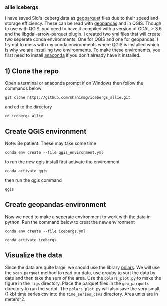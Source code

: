 ### allie icebergs

I have saved Sid's iceberg data as [geoparquet](https://geoparquet.org/) files due to their speed and storage efficiency. These can be read with [geopandas](https://geopandas.org/en/stable/) and in QGIS. Though to use with QGIS, you need to have it compiled with a version of GDAL > 3.6 and the libgdal-arrow-parquet plugin. I created two yml files that will create two seperate conda environments. One for QGIS and one for geopandas. I try not to mess with my conda environments where QGIS is installed which is why we are installing two environments. To make these environemts, you first need to install [anaconda](https://www.anaconda.com/download) if you don't already have it installed.

## 1) Clone the repo
Open a terminal or anaconda prompt if on Windows then follow the commands below

```
git clone https://github.com/shahinmg/icebergs_allie.git
```
and cd to the directory 
```
cd icebergs_allie
```
## Create QGIS environment

Note: Be patient. These may take some time
```
conda env create --file qgis_environment.yml
```

to run the new qgis install first activate the environment

```
conda activate qgis
```

then run the qgis command
```
qgis
```

## Create geopandas environment
Now we need to make a seperate environment to work with the data in python. Run the command below to creat the new environment 

```
conda env create --file icebergs.yml
```

```
conda activate icebergs
```



## Visualize the data

Since the data are quite large, we should use the library [polars](https://docs.pola.rs/). We will use the `scan_parquet` method to read our data, use grouby to sort the data by date and then take the sum of the area. Use the `polars_plot.py` to make the figure in the `figs` directory. Place the parquet files in the `geo_parquets` directory to run the script. The `polars_plot.py` will also save the very small (1 kb) time series csv into the `time_series_csvs` directory. Area units are in meters^2. 

